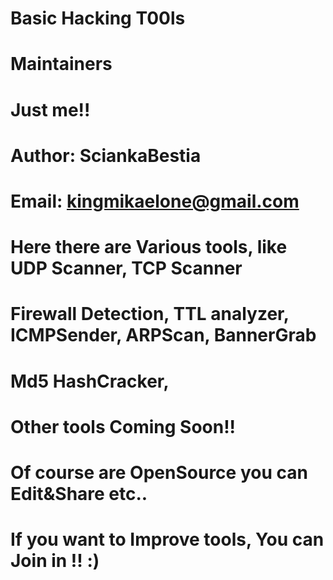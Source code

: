# Basic Hacking T00ls 
#
# Maintainers
# Just me!!
#
# Author: SciankaBestia 
# Email: kingmikaelone@gmail.com
#
# Here there are Various tools, like UDP Scanner, TCP Scanner
# Firewall Detection, TTL analyzer, ICMPSender, ARPScan, BannerGrab
# Md5 HashCracker,
# 
# Other tools Coming Soon!!
# Of course are OpenSource you can Edit&Share etc..
#
# If you want to Improve tools, You can Join in !! :)
# 

